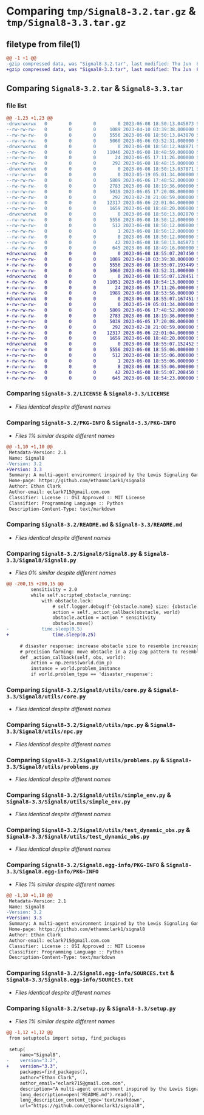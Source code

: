 # Comparing `tmp/Signal8-3.2.tar.gz` & `tmp/Signal8-3.3.tar.gz`

## filetype from file(1)

```diff
@@ -1 +1 @@
-gzip compressed data, was "Signal8-3.2.tar", last modified: Thu Jun  8 18:50:13 2023, max compression
+gzip compressed data, was "Signal8-3.3.tar", last modified: Thu Jun  8 18:55:07 2023, max compression
```

## Comparing `Signal8-3.2.tar` & `Signal8-3.3.tar`

### file list

```diff
@@ -1,23 +1,23 @@
-drwxrwxrwx   0        0        0        0 2023-06-08 18:50:13.045873 Signal8-3.2/
--rw-rw-rw-   0        0        0     1089 2023-04-10 03:39:38.000000 Signal8-3.2/LICENSE
--rw-rw-rw-   0        0        0     5556 2023-06-08 18:50:13.043870 Signal8-3.2/PKG-INFO
--rw-rw-rw-   0        0        0     5060 2023-06-06 03:52:31.000000 Signal8-3.2/README.md
-drwxrwxrwx   0        0        0        0 2023-06-08 18:50:12.948871 Signal8-3.2/Signal8/
--rw-rw-rw-   0        0        0    11046 2023-06-08 18:48:59.000000 Signal8-3.2/Signal8/Signal8.py
--rw-rw-rw-   0        0        0       24 2023-06-05 17:11:26.000000 Signal8-3.2/Signal8/__init__.py
--rw-rw-rw-   0        0        0      292 2023-06-08 18:48:15.000000 Signal8-3.2/Signal8/main.py
-drwxrwxrwx   0        0        0        0 2023-06-08 18:50:13.037871 Signal8-3.2/Signal8/utils/
--rw-rw-rw-   0        0        0        0 2023-05-19 05:01:34.000000 Signal8-3.2/Signal8/utils/__init__.py
--rw-rw-rw-   0        0        0     5809 2023-06-06 17:48:52.000000 Signal8-3.2/Signal8/utils/core.py
--rw-rw-rw-   0        0        0     2783 2023-06-08 18:19:36.000000 Signal8-3.2/Signal8/utils/npc.py
--rw-rw-rw-   0        0        0     5039 2023-06-05 17:20:08.000000 Signal8-3.2/Signal8/utils/problems.py
--rw-rw-rw-   0        0        0      292 2023-02-28 21:08:59.000000 Signal8-3.2/Signal8/utils/scenario.py
--rw-rw-rw-   0        0        0    12317 2023-06-06 22:01:04.000000 Signal8-3.2/Signal8/utils/simple_env.py
--rw-rw-rw-   0        0        0     1659 2023-06-08 18:48:20.000000 Signal8-3.2/Signal8/utils/test_dynamic_obs.py
-drwxrwxrwx   0        0        0        0 2023-06-08 18:50:13.002870 Signal8-3.2/Signal8.egg-info/
--rw-rw-rw-   0        0        0     5556 2023-06-08 18:50:12.000000 Signal8-3.2/Signal8.egg-info/PKG-INFO
--rw-rw-rw-   0        0        0      512 2023-06-08 18:50:12.000000 Signal8-3.2/Signal8.egg-info/SOURCES.txt
--rw-rw-rw-   0        0        0        1 2023-06-08 18:50:12.000000 Signal8-3.2/Signal8.egg-info/dependency_links.txt
--rw-rw-rw-   0        0        0        8 2023-06-08 18:50:12.000000 Signal8-3.2/Signal8.egg-info/top_level.txt
--rw-rw-rw-   0        0        0       42 2023-06-08 18:50:13.045873 Signal8-3.2/setup.cfg
--rw-rw-rw-   0        0        0      645 2023-06-08 18:49:16.000000 Signal8-3.2/setup.py
+drwxrwxrwx   0        0        0        0 2023-06-08 18:55:07.207450 Signal8-3.3/
+-rw-rw-rw-   0        0        0     1089 2023-04-10 03:39:38.000000 Signal8-3.3/LICENSE
+-rw-rw-rw-   0        0        0     5556 2023-06-08 18:55:07.193449 Signal8-3.3/PKG-INFO
+-rw-rw-rw-   0        0        0     5060 2023-06-06 03:52:31.000000 Signal8-3.3/README.md
+drwxrwxrwx   0        0        0        0 2023-06-08 18:55:07.128451 Signal8-3.3/Signal8/
+-rw-rw-rw-   0        0        0    11051 2023-06-08 18:54:13.000000 Signal8-3.3/Signal8/Signal8.py
+-rw-rw-rw-   0        0        0       24 2023-06-05 17:11:26.000000 Signal8-3.3/Signal8/__init__.py
+-rw-rw-rw-   0        0        0     1989 2023-06-08 18:53:56.000000 Signal8-3.3/Signal8/main.py
+drwxrwxrwx   0        0        0        0 2023-06-08 18:55:07.167451 Signal8-3.3/Signal8/utils/
+-rw-rw-rw-   0        0        0        0 2023-05-19 05:01:34.000000 Signal8-3.3/Signal8/utils/__init__.py
+-rw-rw-rw-   0        0        0     5809 2023-06-06 17:48:52.000000 Signal8-3.3/Signal8/utils/core.py
+-rw-rw-rw-   0        0        0     2783 2023-06-08 18:19:36.000000 Signal8-3.3/Signal8/utils/npc.py
+-rw-rw-rw-   0        0        0     5039 2023-06-05 17:20:08.000000 Signal8-3.3/Signal8/utils/problems.py
+-rw-rw-rw-   0        0        0      292 2023-02-28 21:08:59.000000 Signal8-3.3/Signal8/utils/scenario.py
+-rw-rw-rw-   0        0        0    12317 2023-06-06 22:01:04.000000 Signal8-3.3/Signal8/utils/simple_env.py
+-rw-rw-rw-   0        0        0     1659 2023-06-08 18:48:20.000000 Signal8-3.3/Signal8/utils/test_dynamic_obs.py
+drwxrwxrwx   0        0        0        0 2023-06-08 18:55:07.152452 Signal8-3.3/Signal8.egg-info/
+-rw-rw-rw-   0        0        0     5556 2023-06-08 18:55:06.000000 Signal8-3.3/Signal8.egg-info/PKG-INFO
+-rw-rw-rw-   0        0        0      512 2023-06-08 18:55:06.000000 Signal8-3.3/Signal8.egg-info/SOURCES.txt
+-rw-rw-rw-   0        0        0        1 2023-06-08 18:55:06.000000 Signal8-3.3/Signal8.egg-info/dependency_links.txt
+-rw-rw-rw-   0        0        0        8 2023-06-08 18:55:06.000000 Signal8-3.3/Signal8.egg-info/top_level.txt
+-rw-rw-rw-   0        0        0       42 2023-06-08 18:55:07.208450 Signal8-3.3/setup.cfg
+-rw-rw-rw-   0        0        0      645 2023-06-08 18:54:23.000000 Signal8-3.3/setup.py
```

### Comparing `Signal8-3.2/LICENSE` & `Signal8-3.3/LICENSE`

 * *Files identical despite different names*

### Comparing `Signal8-3.2/PKG-INFO` & `Signal8-3.3/PKG-INFO`

 * *Files 1% similar despite different names*

```diff
@@ -1,10 +1,10 @@
 Metadata-Version: 2.1
 Name: Signal8
-Version: 3.2
+Version: 3.3
 Summary: A multi-agent environment inspired by the Lewis Signaling Game, featuring eight unique problem configurations with both static and dynamic obstacles.
 Home-page: https://github.com/ethanmclark1/signal8
 Author: Ethan Clark
 Author-email: eclark715@gmail.com.com
 Classifier: License :: OSI Approved :: MIT License
 Classifier: Programming Language :: Python
 Description-Content-Type: text/markdown
```

### Comparing `Signal8-3.2/README.md` & `Signal8-3.3/README.md`

 * *Files identical despite different names*

### Comparing `Signal8-3.2/Signal8/Signal8.py` & `Signal8-3.3/Signal8/Signal8.py`

 * *Files 0% similar despite different names*

```diff
@@ -200,15 +200,15 @@
         sensitivity = 2.0
         while self.scripted_obstacle_running:
             with obstacle.lock:
                 # self.logger.debug(f'{obstacle.name} size: {obstacle.size:}, position: {obstacle.state.p_pos}')
                 action = self._action_callback(obstacle, world)
                 obstacle.action = action * sensitivity
                 obstacle.move()
-            time.sleep(0.5)
+                time.sleep(0.25)
         
     # disaster response: increase obstacle size to resemble increasing size of fire
     # precision farming: move obstacle in a zig-zag pattern to resemble a tractor
     def _action_callback(self, obs, world):
         action = np.zeros(world.dim_p)
         instance = world.problem_instance
         if world.problem_type == 'disaster_response':
```

### Comparing `Signal8-3.2/Signal8/utils/core.py` & `Signal8-3.3/Signal8/utils/core.py`

 * *Files identical despite different names*

### Comparing `Signal8-3.2/Signal8/utils/npc.py` & `Signal8-3.3/Signal8/utils/npc.py`

 * *Files identical despite different names*

### Comparing `Signal8-3.2/Signal8/utils/problems.py` & `Signal8-3.3/Signal8/utils/problems.py`

 * *Files identical despite different names*

### Comparing `Signal8-3.2/Signal8/utils/simple_env.py` & `Signal8-3.3/Signal8/utils/simple_env.py`

 * *Files identical despite different names*

### Comparing `Signal8-3.2/Signal8/utils/test_dynamic_obs.py` & `Signal8-3.3/Signal8/utils/test_dynamic_obs.py`

 * *Files identical despite different names*

### Comparing `Signal8-3.2/Signal8.egg-info/PKG-INFO` & `Signal8-3.3/Signal8.egg-info/PKG-INFO`

 * *Files 1% similar despite different names*

```diff
@@ -1,10 +1,10 @@
 Metadata-Version: 2.1
 Name: Signal8
-Version: 3.2
+Version: 3.3
 Summary: A multi-agent environment inspired by the Lewis Signaling Game, featuring eight unique problem configurations with both static and dynamic obstacles.
 Home-page: https://github.com/ethanmclark1/signal8
 Author: Ethan Clark
 Author-email: eclark715@gmail.com.com
 Classifier: License :: OSI Approved :: MIT License
 Classifier: Programming Language :: Python
 Description-Content-Type: text/markdown
```

### Comparing `Signal8-3.2/Signal8.egg-info/SOURCES.txt` & `Signal8-3.3/Signal8.egg-info/SOURCES.txt`

 * *Files identical despite different names*

### Comparing `Signal8-3.2/setup.py` & `Signal8-3.3/setup.py`

 * *Files 1% similar despite different names*

```diff
@@ -1,12 +1,12 @@
 from setuptools import setup, find_packages
 
 setup(
     name="Signal8",
-    version="3.2",
+    version="3.3",
     packages=find_packages(),
     author="Ethan Clark",
     author_email="eclark715@gmail.com.com",
     description="A multi-agent environment inspired by the Lewis Signaling Game, featuring eight unique problem configurations with both static and dynamic obstacles.",
     long_description=open('README.md').read(),
     long_description_content_type='text/markdown',
     url="https://github.com/ethanmclark1/signal8",
```

